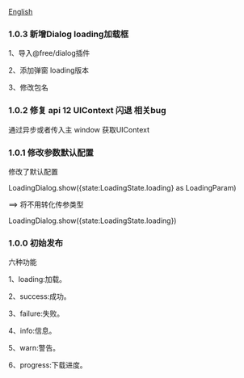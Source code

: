 [English](CHANGELOG.en.md)
### 1.0.3 新增Dialog loading加载框

1、导入@free/dialog插件

2、添加弹窗 loading版本

3、修改包名

### 1.0.2 修复 api 12 UIContext 闪退 相关bug

通过异步或者传入主 window 获取UIContext

### 1.0.1 修改参数默认配置

修改了默认配置

LoadingDialog.show({state:LoadingState.loading} as LoadingParam)

==> 将不用转化传参类型

LoadingDialog.show({state:LoadingState.loading})

### 1.0.0 初始发布

六种功能

1、loading:加载。

2、success:成功。

3、failure:失败。

4、info:信息。

5、warn:警告。

6、progress:下载进度。